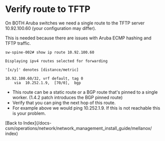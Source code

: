 # Verify route to TFTP

On BOTH Aruba switches we need a single route to the TFTP server 10.92.100.60 (your configuration may differ).  

This is needed because there are issues with Aruba ECMP hashing and TFTP traffic.

```
sw-spine-002# show ip route 10.92.100.60
 
Displaying ipv4 routes selected for forwarding
 
'[x/y]' denotes [distance/metric]
 
10.92.100.60/32, vrf default, tag 0
    via  10.252.1.9,  [70/0],  bgp
```

* This route can be a static route or a BGP route that's pinned to a single worker. (1.4.2 patch introduces the BGP pinned route)
* Verify that you can ping the next hop of this route.
* For example above we would ping 10.252.1.9.  If this is not reachable this is your problem.

[Back to Index](/docs-csm/operations/network/network_management_install_guide/mellanox/
index)
